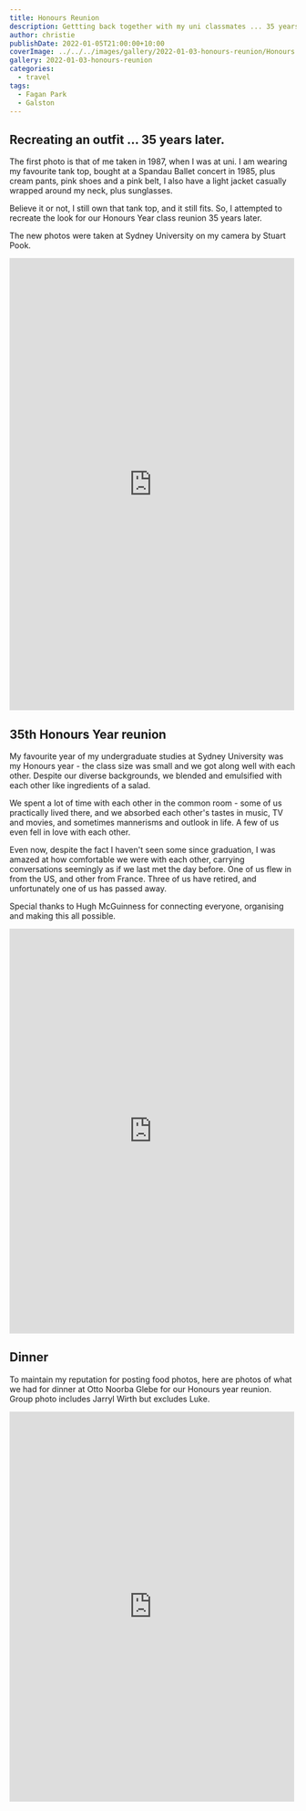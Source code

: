 ```yaml
---
title: Honours Reunion
description: Gettting back together with my uni classmates ... 35 years later.
author: christie
publishDate: 2022-01-05T21:00:00+10:00
coverImage: ../../../images/gallery/2022-01-03-honours-reunion/Honours Reunion (Stuart) (1).jpeg
gallery: 2022-01-03-honours-reunion
categories:
  - travel
tags:
  - Fagan Park
  - Galston
---
```

## Recreating an outfit ... 35 years later.

The first photo is that of me taken in 1987, when I was at uni. I am wearing my favourite tank top, bought at a Spandau Ballet concert in 1985, plus cream pants, pink shoes and a pink belt, I also have a light jacket casually wrapped around my neck, plus sunglasses.

Believe it or not, I still own that tank top, and it still fits. So, I attempted to recreate the look for our Honours Year class reunion 35 years later.

The new photos were taken at Sydney University on my camera by Stuart Pook.

<iframe src="https://www.facebook.com/plugins/post.php?href=https%3A%2F%2Fwww.facebook.com%2Fchris1.tham%2Fposts%2Fpfbid0355oSDjnptvvv7fXE8zJaMoHyxiNLeZ1fLt1eUEeksP8VJNjGRBmdRHtFApQvNtswl&show_text=true&width=500" width="500" height="793" style="border:none;overflow:hidden" scrolling="no" frameborder="0" allowfullscreen="true" allow="autoplay; clipboard-write; encrypted-media; picture-in-picture; web-share"></iframe>

## 35th Honours Year reunion

My favourite year of my undergraduate studies at Sydney University was my Honours year - the class size was small and we got along well with each other. Despite our diverse backgrounds, we blended and emulsified with each other like ingredients of a salad.

We spent a lot of time with each other in the common room - some of us practically lived there, and we absorbed each other's tastes in music, TV and movies, and sometimes mannerisms and outlook in life. A few of us even fell in love with each other.

Even now, despite the fact I haven't seen some since graduation, I was amazed at how comfortable we were with each other, carrying conversations seemingly as if we last met the day before. One of us flew in from the US, and other from France. Three of us have retired, and unfortunately one of us has passed away.

Special thanks to Hugh McGuinness for connecting everyone, organising and making this all possible.

<iframe src="https://www.facebook.com/plugins/post.php?href=https%3A%2F%2Fwww.facebook.com%2Fchris1.tham%2Fposts%2Fpfbid02X7rHjFQktwHM87NcrgrzCi5FKsQ54edp7o5LQe6o41MEKbisb5xTbQeYwTpq54Q4l&show_text=true&width=500" width="500" height="710" style="border:none;overflow:hidden" scrolling="no" frameborder="0" allowfullscreen="true" allow="autoplay; clipboard-write; encrypted-media; picture-in-picture; web-share"></iframe>

## Dinner

To maintain my reputation for posting food photos, here are photos of what we had for dinner at Otto Noorba Glebe for our Honours year reunion. Group photo includes Jarryl Wirth but excludes Luke.

<iframe src="https://www.facebook.com/plugins/post.php?href=https%3A%2F%2Fwww.facebook.com%2Fchris1.tham%2Fposts%2Fpfbid02KX7hepF4944RVwyFxiaDvkNH6njQCTUXXwaUuJaJ4JmwZiWzpJjnLmwpwWaXETkDl&show_text=true&width=500" width="500" height="684" style="border:none;overflow:hidden" scrolling="no" frameborder="0" allowfullscreen="true" allow="autoplay; clipboard-write; encrypted-media; picture-in-picture; web-share"></iframe>
